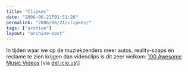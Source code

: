 ```yaml
---
title: "Clipkes"
date: "2006-06-21T01:51:26"
permalink: "2006/06/21/clipkes/"
tags: ["archive"]
layout: "archive-post"
---
```

In tijden waar we op de muziekzenders meer autos, reality-soaps en reclame te zien krijgen dan videoclips is dit zeer welkom: [100 Awesome Music Videos](http://www.pitchforkmedia.com/article/feature/36588/Staff_List_100_Awesome_Music_Videos "/feature/36588/Staff_List_100_Awesome_Music_Videos") \[via [del.icio.us](http://del.icio.us/ "http://del.icio.us/")\]
